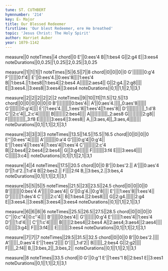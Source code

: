 ```yaml
---
tune: ST. CUTHBERT
hymnnumber: '214'
key: E♭ Major
title: Our Blessed Redeemer
firstline: 'Our blest Redeemer, ere He breathed'
topic: 'Jesus Christ: The Holy Spirit'
author: Harriet Auber
year: 1079-1142
---
```

measure||0
noteTimes||4
chord||0
E'||0:ees'4
B||1:bes4
G||2:g4
E||3:ees4
noteDurations||0,0.25||1,0.25||2,0.25||3,0.25

measure||1||1||1||1
noteTimes||5||6.5||7||8
chord||0||0||0||0
G'||||||||0:g'4
F'||||||0:f'4||
E'||0:ees'4.||0:ees'8||||1:ees'4
B||1:bes4.||1:bes8||1:bes4||2:bes4
A||||||2:aes4||
G||2:g4.||2:g8||||
E||3:ees4.||3:ees8||3:ees4||3:ees4
noteDurations||0,1||1,1||2,1||3,1

measure||2||2||2||2||2||2
noteTimes||9||10||11||11.5||12.5||13
chord||0||0||0||0||0||0
B'||||||||||0:bes'4||
A'||0:aes'4.||||_0:aes'8||||||
G'||||||||0:g'4||||
E'||1:ees'4.||||_1:ees'8||1:ees'4||1:ees'8||
D'||||||||||||_1:d'8
C'||2:c'4||_2:c'4||||||||
B||||||||2:bes4||||
A||||||||||||_2:aes8
G||||||||||2:g8||
F||||||||||||_3:f8
E||||||||3:ees4||3:ees8||
A,||3:aes,4||_3:aes,4||||||||
noteDurations||0,1||1,1||2,1||3,1

measure||3||3||3||3
noteTimes||13.5||14.5||15.5||16.5
chord||0||0||0||0
E''||0:ees''4||||||
A'||||||||0:a'4
G'||||0:g'4||0:g'4||
E'||1:ees'4||1:ees'4||1:ees'4||1:ees'4
C'||||||||2:c'4
B||2:bes4||2:bes4||2:bes4||
G||3:g4||||||
F||||||||3:f4
E||||3:ees4||||
C||||||3:c4||
noteDurations||0,1||1,1||2,1||3,1

measure||4||4
noteTimes||17.5||20.5
chord||0||0
B'||0:bes'2.||
A'||||0:aes'4
D'||1:d'2.||1:d'4
B||2:bes2.||
F||||2:f4
B,||3:bes,2.||3:bes,4
noteDurations||0,1||1,1||2,1||3,1

measure||5||5||5||5
noteTimes||21.5||23||23.5||24.5
chord||0||0||0||0
B'||||||||0:bes'4
A'||||||0:aes'4||
G'||0:g'4.||0:g'8||||
E'||||1:ees'8||1:ees'4||
D'||||||||1:des'4
C'||||||2:c'4||
B||1:bes4.||2:bes8||||
G||2:g4.||||||2:g4
E||3:ees4.||3:ees8||3:ees4||3:ees4
noteDurations||0,1||1,1||2,1||3,1

measure||6||6||6||6
noteTimes||25.5||26.5||27.5||28.5
chord||0||0||0||0
C''||0:c''4||0:c''4||||
B'||||||0:bes'4||
G'||||||||0:g'4
E'||||||1:ees'4||1:ees'4
D'||||1:d'4||||
C'||1:c'4||||||
B||||||2:bes4||2:bes4
A||2:aes4;3:aes4||2:aes4||||
G||||||3:g4||
F||||3:f4||||
E||||||||3:ees4
noteDurations||0,1||1,1||2,1||3,1

measure||7||7||7
noteTimes||29.5||31.5||32.5
chord||0||0||0
B'||0:bes'2.||||
A'||||||_0:aes'4
E'||1:ees'2||||
D'||||_1:d'2||
B||||||_2:bes4
G||2:g2||||
F||||_2:f4||
B,||3:bes,2||_3:bes,2||
noteDurations||0,1||1,1||2,1||3,1

measure||8
noteTimes||33.5
chord||0
G'||0:g'1
E'||1:ees'1
B||2:bes1
E||3:ees1
noteDurations||0,1||1,1||2,1||3,1

